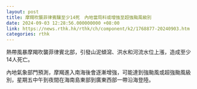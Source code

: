```yaml
---
layout: post
title: 摩羯吹襲菲律賓釀至少14死　內地當局料或增強至超強颱風級別
date: 2024-09-03 12:28:56.000000000 +08:00
link: https://news.rthk.hk/rthk/ch/component/k2/1768877-20240903.htm
categories: rthk
---
```


熱帶風暴摩羯吹襲菲律賓北部，引發山泥傾瀉、洪水和河流水位上漲，造成至少14人死亡。

內地氣象部門預測，摩羯進入南海後會逐漸增強，可能達到強颱風或超強颱風級別，星期五中午到夜間在海南島東部到廣東西部一帶沿海登陸。
